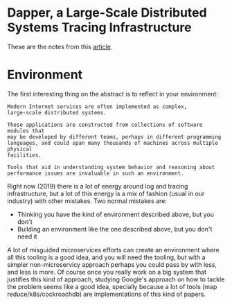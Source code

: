 # Dapper, a Large-Scale Distributed Systems Tracing Infrastructure

These are the notes from this [article](https://ai.google/research/pubs/pub36356).

# Environment

The first interesting thing on the abstract is to reflect in your
environment:

```
Modern Internet services are often implemented as complex,
large-scale distributed systems.

These applications are constructed from collections of software modules that
may be developed by different teams, perhaps in different programming
languages, and could span many thousands of machines across multiple physical
facilities.

Tools that aid in understanding system behavior and reasoning about
performance issues are invaluable in such an environment.
```

Right now (2019) there is a lot of energy around log and tracing
infrastructure, but a lot of this energy is a mix of fashion
(usual in our industry) with other mistakes. Two normal mistakes
are:

* Thinking you have the kind of environment described above, but you don't
* Building an environment like the one described above, but you don't need it

A lot of misguided microservices efforts can create an environment
where all this tooling is a good idea, and you will need the tooling,
but with a simpler non-microservicy approach perhaps you could
pass by with less, and less is more. Of course once you really work
on a big system that justifies this kind of approach, studying
Google's approach on how to tackle the problem seems like a good
idea, specially because a lot of tools (map reduce/k8s/cockroachdb)
are implementations of this kind of papers.
